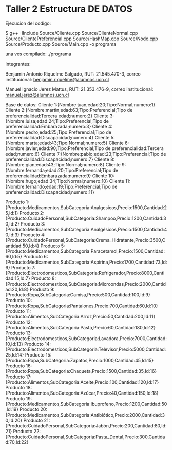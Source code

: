# Taller 2 Estructura DE DATOS
Ejecucion del codigo:

$ g++ -IInclude Source/Cliente.cpp Source/ClienteNormal.cpp Source/ClientePreferencial.cpp Source/HashMap.cpp Source/Nodo.cpp Source/Producto.cpp Source/Main.cpp -o programa

una ves compilado: ./programa

Integrantes: 

Benjamín Antonio Riquelme Salgado, RUT: 21.545.470-3, correo institucional: benjamin.riquelme@alumnos.ucn.cl

Manuel Ignacio Jerez Mattus, RUT: 21.353.476-9, correo institucional: manuel.jerez@alumnos.ucn.cl

Base de datos:
Cliente 1:{Nombre:juan;edad:20;Tipo:Normal;numero:1}
Cliente 2:{Nombre:martin;edad:63;Tipo:Preferencial;Tipo de preferencialidad:Tercera edad;numero:2}
Cliente 3:{Nombre:luisa;edad:24;Tipo:Preferencial;Tipo de preferencialidad:Embarazada;numero:3}
Cliente 4:{Nombre:pedro;edad:25;Tipo:Preferencial;Tipo de preferencialidad:Discapacidad;numero:4}
Cliente 5:{Nombre:marta;edad:43;Tipo:Normal;numero:5}
Cliente 6:{Nombre:javier;edad:90;Tipo:Preferencial;Tipo de preferencialidad:Tercera edad;numero:6}
Cliente 7:{Nombre:pablo;edad:23;Tipo:Preferencial;Tipo de preferencialidad:Discapacidad;numero:7}
Cliente 8:{Nombre:gian;edad:43;Tipo:Normal;numero:8}
Cliente 9:{Nombre:fernanda;edad:20;Tipo:Preferencial;Tipo de preferencialidad:Embarazada;numero:9}
Cliente 10:{Nombre:hugo;edad:34;Tipo:Normal;numero:10}
Cliente 11:{Nombre:fernando;edad:19;Tipo:Preferencial;Tipo de preferencialidad:Discapacidad;numero:11}

Producto 1:{Producto:Medicamentos,SubCategoria:Analgesicos,Precio:1500,Cantidad:25,Id:1}
Producto 2:{Producto:CuidadoPersonal,SubCategoria:Shampoo,Precio:1200,Cantidad:30,Id:2}
Producto 3:{Producto:Medicamentos,SubCategoria:Analgésicos,Precio:1500,Cantidad:40,Id:3}
Producto 4:{Producto:CuidadoPersonal,SubCategoria:Crema_Hidratante,Precio:3500,Cantidad:50,Id:4}
Producto 5:{Producto:Medicamentos,SubCategoria:Paracetamol,Precio:1500,Cantidad:60,Id:5}
Producto 6:{Producto:Medicamentos,SubCategoria:Aspirina,Precio:1700,Cantidad:73,Id:6}
Producto 7:{Producto:Electrodomesticos,SubCategoria:Refrigerador,Precio:8000,Cantidad:15,Id:7}
Producto 8:{Producto:Electrodomesticos,SubCategoria:Microondas,Precio:2000,Cantidad:20,Id:8}
Producto 9:{Producto:Ropa,SubCategoria:Camisa,Precio:500,Cantidad:100,Id:9}
Producto 10:{Producto:Ropa,SubCategoria:Pantalones,Precio:700,Cantidad:60,Id:10}
Producto 11:{Producto:Alimentos,SubCategoria:Arroz,Precio:50,Cantidad:200,Id:11}
Producto 12:{Producto:Alimentos,SubCategoria:Pasta,Precio:60,Cantidad:180,Id:12}
Producto 13:{Producto:Electrodomesticos,SubCategoria:Lavadora,Precio:7000,Cantidad:10,Id:13}
Producto 14:{Producto:Electrodomesticos,SubCategoria:Televisor,Precio:5000,Cantidad:25,Id:14}
Producto 15:{Producto:Ropa,SubCategoria:Zapatos,Precio:1000,Cantidad:45,Id:15}
Producto 16:{Producto:Ropa,SubCategoria:Chaqueta,Precio:1500,Cantidad:35,Id:16}
Producto 17:{Producto:Alimentos,SubCategoria:Aceite,Precio:100,Cantidad:120,Id:17}
Producto 18:{Producto:Alimentos,SubCategoria:Azúcar,Precio:40,Cantidad:150,Id:18}
Producto 19:{Producto:Medicamentos,SubCategoria:Ibuprofeno,Precio:1200,Cantidad:50,Id:19}
Producto 20:{Producto:Medicamentos,SubCategoria:Antibiótico,Precio:2000,Cantidad:30,Id:20}
Producto 21:{Producto:CuidadoPersonal,SubCategoria:Jabón,Precio:200,Cantidad:80,Id:21}
Producto 22:{Producto:CuidadoPersonal,SubCategoria:Pasta_Dental,Precio:300,Cantidad:70,Id:22}